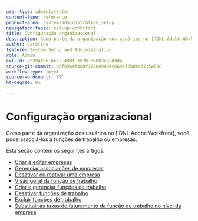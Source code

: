 ```yaml
---
user-type: administrator
content-type: reference
product-area: system-administration;setup
navigation-topic: set-up-workfront
title: Configuração organizacional
description: Como parte da organização dos usuários no [!DNL Adobe Workfront], você pode associá-los a funções de trabalho ou empresas.
author: Caroline
feature: System Setup and Administration
role: Admin
exl-id: 82204f86-be52-49df-b070-66003c528dd4
source-git-commit: b6f6964bb80f172849434c669df2b0ecd735a590
workflow-type: tm+mt
source-wordcount: '79'
ht-degree: 0%

---
```


# Configuração organizacional

Como parte da organização dos usuários no [!DNL Adobe Workfront], você pode associá-los a funções de trabalho ou empresas.

Esta seção contém os seguintes artigos:

* [Criar e editar empresas](../../../administration-and-setup/set-up-workfront/organizational-setup/create-and-edit-companies.md)
* [Gerenciar associações de empresas](../../../administration-and-setup/set-up-workfront/organizational-setup/manage-company-memberships.md)
* [Desativar ou reativar uma empresa](../../../administration-and-setup/set-up-workfront/organizational-setup/deactivate-a-company.md)
* [Visão geral da função de trabalho](../../../administration-and-setup/set-up-workfront/organizational-setup/job-role-overview.md)
* [Criar e gerenciar funções de trabalho](../../../administration-and-setup/set-up-workfront/organizational-setup/create-manage-job-roles.md)
* [Desativar funções de trabalho](../../../administration-and-setup/set-up-workfront/organizational-setup/deactivate-job-roles.md)
* [Excluir funções de trabalho](../../../administration-and-setup/set-up-workfront/organizational-setup/delete-job-roles.md)
* [Substituir as taxas de faturamento da função de trabalho no nível da empresa](../../../administration-and-setup/set-up-workfront/organizational-setup/override-job-role-billing-rates-company-level.md)
